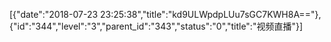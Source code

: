 [{"date":"2018-07-23 23:25:38","title":"kd9ULWpdpLUu7sGC7KWH8A=="},{"id":"344","level":"3","parent_id":"343","status":"0","title":"视频直播"}]